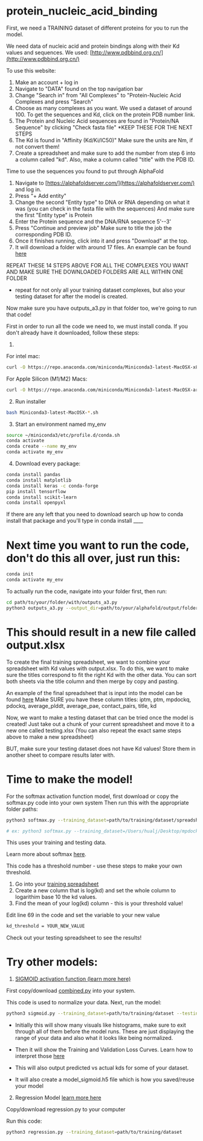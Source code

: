 # protein_nucleic_acid_binding

First, we need a TRAINING dataset of different proteins for you to run the model. 

We need data of nucleic acid and protein bindings along with their Kd values and sequences.
We used: [http://www.pdbbind.org.cn/](http://www.pdbbind.org.cn/)

To use this website:
1. Make an account + log in
2. Navigate to "DATA" found on the top navigation bar
3. Change "Search in" from "All Complexes" to "Protein-Nucleic Acid Complexes and press "Search"
4. Choose as many complexes as you want. We used a dataset of around 100. To get the sequences and Kd, click on the protein PDB number link.
5. The Protein and Nucleic Acid sequences are found in "Protein/NA Sequence" by clicking "Check fasta file" *KEEP THESE FOR THE NEXT STEPS
6. The Kd is found in "Affinity (Kd/Ki/IC50)" Make sure the units are Nm, if not convert them!
7. Create a spreadsheet and make sure to add the number from step 6 into a column called "kd". Also, make a column called "title" with the PDB ID.

Time to use the sequences you found to put through AlphaFold

1. Navigate to [https://alphafoldserver.com/](https://alphafoldserver.com/) and log in.
2. Press "+ Add entity"
3. Change the second "Entity type" to DNA or RNA depending on what it was (you can check in the fasta file with the sequences) And make sure the first "Entity type" is Protein
4. Enter the Protein sequence and the DNA/RNA sequence 5'--3'
5. Press "Continue and preview job" Make sure to title the job the corresponding PDB ID.
6. Once it finishes running, click into it and press "Download" at the top.
7. It will download a folder with around 17 files. An example can be found [here](examples/fold_2g4b)

REPEAT THESE 14 STEPS ABOVE FOR ALL THE COMPLEXES YOU WANT AND MAKE SURE THE DOWNLOADED FOLDERS ARE ALL WITHIN ONE FOLDER
* repeat for not only all your training dataset complexes, but also your testing dataset for after the model is created.

Now make sure you have outputs_a3.py in that folder too, we're going to run that code!

First in order to run all the code we need to, we must install conda. If you don't already have it downloaded, follow these steps:

1.

For intel mac:
```bash
curl -O https://repo.anaconda.com/miniconda/Miniconda3-latest-MacOSX-x86_64.sh
```
For Apple Silicon (M1/M2) Macs:
```bash
curl -O https://repo.anaconda.com/miniconda/Miniconda3-latest-MacOSX-arm64.sh
```

2. Run installer
```bash
bash Miniconda3-latest-MacOSX-*.sh
```

3. Start an environment named my_env
```bash
source ~/miniconda3/etc/profile.d/conda.sh
conda activate
conda create --name my_env
conda activate my_env
```

4. Download every package:
```bash
conda install pandas
conda install matplotlib
conda install keras -c conda-forge
pip install tensorflow
conda install scikit-learn
conda install openpyxl
```
If there are any left that you need to download search up how to conda install that package and you'll type in conda install ____

# Next time you want to run the code, don't do this all over, just run this:
```bash
conda init
conda activate my_env
```

To actually run the code, navigate into your folder first, then run:
```bash
cd path/to/your/folder/with/outputs_a3.py
python3 outputs_a3.py --output_dir=path/to/your/alphafold/output/folders
```
# This should result in a new file called output.xlsx

To create the final training spreadsheet, we want to combine your spreadsheet with Kd values with output.xlsx.
To do this, we want to make sure the titles correspond to fit the right Kd with the other data. 
You can sort both sheets via the title column and then merge by copy and pasting.

An example of the final spreadsheet that is input into the model can be found [here](examples/Data_spreadsheet.xlsx)
Make SURE you have these column titles: iptm,	ptm,	mpdockq,	pdockq,	average_plddt,	average_pae,	contact_pairs,	title,	kd

Now, we want to make a testing dataset that can be tried once the model is created!
Just take out a chunk of your current spreadsheet and move it to a new one called testing.xlsx
(You can also repeat the exact same steps above to make a new spreadsheet)

BUT, make sure your testing dataset does not have Kd values! Store them in another sheet to compare results later with. 

# Time to make the model!
For the softmax activation function model, first download or copy the softmax.py code into your own system
Then run this with the appropriate folder paths:
```bash 
python3 softmax.py --training_dataset=path/to/training/dataset/spreadsheet --testing_dataset=path/to/testing/dataset/spreadsheet --general_path=path/to/folder/containing/this/code

# ex: python3 softmax.py --training_dataset=/Users/hualj/Desktop/mpdockq/testing_thresholds/Data_spreadsheet.xlsx --testing_dataset=/Users/hualj/Desktop/mpdockq/testing_thresholds/testing_dataset.xlsx --general_path=/Users/hualj/Desktop/mpdockq/testing_thresholds/

```
This uses your training and testing data. 

Learn more about softmax [here](https://www.geeksforgeeks.org/the-role-of-softmax-in-neural-networks-detailed-explanation-and-applications/).

This code has a threshold number - use these steps to make your own threshold.
1. Go into your [training spreadsheet](examples/Data_spreadsheet.xlsx)
2. Create a new column that is log(kd) and set the whole column to logarithim base 10 the kd values.
3. Find the mean of your log(kd) column - this is your threshold value!

Edit line 69 in the code and set the variable to your new value
```bash
kd_threshold = YOUR_NEW_VALUE
```
Check out your testing spreadsheet to see the results!

# Try other models:

1. [SIGMOID activation function (learn more here)](https://www.sciencedirect.com/topics/computer-science/sigmoid-function#:~:text=A%20Sigmoid%20Function%20is%20defined,in%20outputs%20close%20to%201.)
   
First copy/download [combined.py](combined.py) into your system.

This code is used to normalize your data.
Next, run the model:
```bash
python3 sigmoid.py --training_dataset=path/to/training/dataset --testing_dataset=path/to/testing/datset
```
- Initially this will show many visuals like histograms, make sure to exit through all of them before the model runs. These are just displaying the range of your data and also what it looks like being normalized. 

- Then it will show the Training and Validation Loss Curves. Learn how to interpret those [here](https://www.geeksforgeeks.org/training-and-validation-loss-in-deep-learning/)

- This will also output predicted vs actual kds for some of your dataset.

- It will also create a model_sigmoid.h5 file which is how you saved/reuse your model

2. Regression Model [learn more here](https://developers.google.com/machine-learning/crash-course/linear-regression)
   
Copy/download regression.py to your computer

Run this code:
```bash
python3 regression.py --training_dataset=path/to/training/dataset 
```
